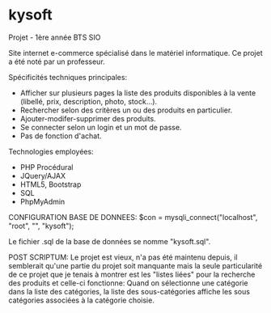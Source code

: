 # kysoft
Projet - 1ère année BTS SIO

Site internet e-commerce spécialisé dans le matériel informatique. Ce projet a été noté par un professeur.

Spécificités techniques principales: 
- Afficher sur plusieurs pages la liste des produits disponibles à la vente (libellé, prix, description, photo, stock...). 
- Rechercher selon des critères un ou des produits en particulier.
- Ajouter-modifer-supprimer des produits.
- Se connecter selon un login et un mot de passe.
- Pas de fonction d'achat.

Technologies employées:
- PHP Procédural
- JQuery/AJAX
- HTML5, Bootstrap
- SQL 
- PhpMyAdmin

CONFIGURATION BASE DE DONNEES:
$con = mysqli_connect("localhost", "root", "", "kysoft");

Le fichier .sql de la base de données se nomme "kysoft.sql". 

POST SCRIPTUM:
Le projet est vieux, n'a pas été maintenu depuis, il semblerait qu'une partie du projet soit manquante mais la seule particularité de ce projet que je tenais à montrer est les "listes liées" pour la recherche des produits et celle-ci fonctionne: Quand on sélectionne une catégorie dans la liste des catégories, la liste des sous-catégories affiche les sous catégories associées à la catégorie choisie.
